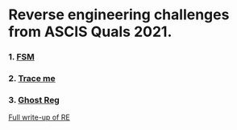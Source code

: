 # Reverse engineering challenges from ASCIS Quals 2021.

### 1. [FSM](https://github.com/FPTU-Ethical-Hackers-Club/ASCIS/tree/main/2021/re/FSM)

### 2. [Trace me](https://github.com/FPTU-Ethical-Hackers-Club/ASCIS/tree/main/2021/re/trace%20me)

### 3. [Ghost Reg](https://github.com/FPTU-Ethical-Hackers-Club/ASCIS/tree/main/2021/re/ghost%20reg)

[Full write-up of RE](https://kcsc-club.github.io/2021/10/18/svattt2021-quals/#reverse)
